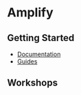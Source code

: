 # Amplify

## Getting Started

* [Documentation](https://docs.amplify.aws)
* [Guides](https://docs.amplify.aws/guides/)

## Workshops

